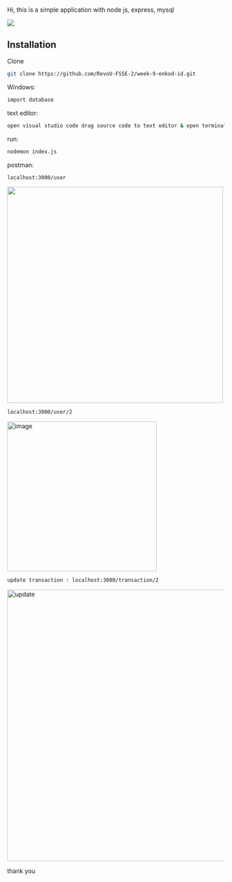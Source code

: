 # 
> 



Hi, this is a simple application with node js, express, mysql

![](header.png)

## Installation

Clone 

```sh
git clone https://github.com/RevoU-FSSE-2/week-9-enkod-id.git
```

Windows:

```sh
import database 
```

text editor:

```sh
open visual studio code drag source code to text editor & open terminal 
```

run:

```sh
nodemon index.js 
```

postman:

```sh
localhost:3000/user
```
<img width="500" src="https://github.com/RevoU-FSSE-2/week-9-enkod-id/assets/18107640/4a265b09-b24d-4727-a41e-e5901b5598d4"/>

```sh
localhost:3000/user/2
```
<img width="346" alt="image" src="https://github.com/RevoU-FSSE-2/week-9-enkod-id/assets/18107640/8ad82c4e-f465-4a38-8b61-c9f47c206a5d">


```sh
update transaction : localhost:3000/transaction/2
```
<img width="628" alt="update" src="https://github.com/RevoU-FSSE-2/week-9-enkod-id/assets/18107640/65217b44-c49b-44b5-9992-d8969fdf82f2">


<p>thank you</p>
